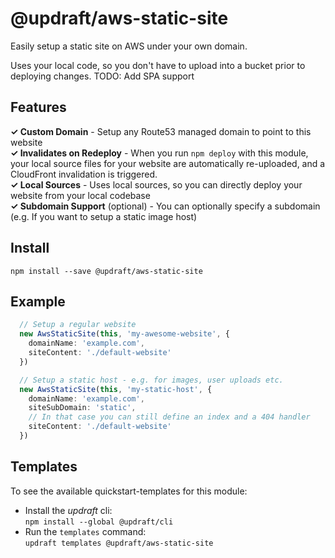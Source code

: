 # @updraft/aws-static-site
Easily setup a static site on AWS under your own domain.

Uses your local code, so you don't have to upload into a bucket prior to deploying changes.
TODO: Add SPA support

## Features
**✓ Custom Domain** - Setup any Route53 managed domain to point to this website  
**✓ Invalidates on Redeploy** - When you run `npm deploy` with this module, your local source files for your website are automatically re-uploaded, and a CloudFront invalidation is triggered.  
**✓ Local Sources** - Uses local sources, so you can directly deploy your website from your local codebase  
**✓ Subdomain Support** (optional) - You can optionally specify a subdomain (e.g. If you want to setup a static image host)  

## Install
`npm install --save @updraft/aws-static-site`

## Example
```typescript
  // Setup a regular website
  new AwsStaticSite(this, 'my-awesome-website', {
    domainName: 'example.com',
    siteContent: './default-website'
  })

  // Setup a static host - e.g. for images, user uploads etc.
  new AwsStaticSite(this, 'my-static-host', {
    domainName: 'example.com',
    siteSubDomain: 'static',
    // In that case you can still define an index and a 404 handler
    siteContent: './default-website'
  })
```

## Templates
To see the available quickstart-templates for this module:
- Install the *updraft* cli:  
`npm install --global @updraft/cli`
- Run the `templates` command:  
`updraft templates @updraft/aws-static-site`
